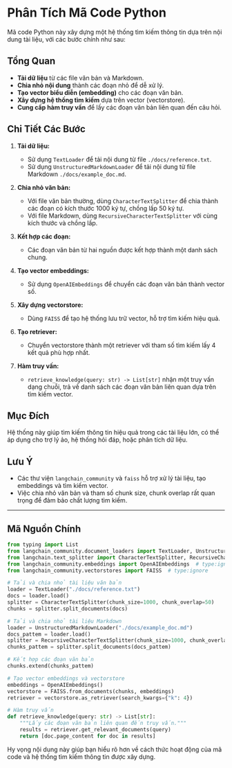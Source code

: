 # Phân Tích Mã Code Python

Mã code Python này xây dựng một hệ thống tìm kiếm thông tin dựa trên nội dung tài liệu, với các bước chính như sau:

## Tổng Quan

- **Tải dữ liệu** từ các file văn bản và Markdown.
- **Chia nhỏ nội dung** thành các đoạn nhỏ để dễ xử lý.
- **Tạo vector biểu diễn (embedding)** cho các đoạn văn bản.
- **Xây dựng hệ thống tìm kiếm** dựa trên vector (vectorstore).
- **Cung cấp hàm truy vấn** để lấy các đoạn văn bản liên quan đến câu hỏi.

## Chi Tiết Các Bước

1. **Tải dữ liệu:**
   - Sử dụng `TextLoader` để tải nội dung từ file `./docs/reference.txt`.
   - Sử dụng `UnstructuredMarkdownLoader` để tải nội dung từ file Markdown `./docs/example_doc.md`.

2. **Chia nhỏ văn bản:**
   - Với file văn bản thường, dùng `CharacterTextSplitter` để chia thành các đoạn có kích thước 1000 ký tự, chồng lấp 50 ký tự.
   - Với file Markdown, dùng `RecursiveCharacterTextSplitter` với cùng kích thước và chồng lấp.

3. **Kết hợp các đoạn:**
   - Các đoạn văn bản từ hai nguồn được kết hợp thành một danh sách chung.

4. **Tạo vector embeddings:**
   - Sử dụng `OpenAIEmbeddings` để chuyển các đoạn văn bản thành vector số.

5. **Xây dựng vectorstore:**
   - Dùng `FAISS` để tạo hệ thống lưu trữ vector, hỗ trợ tìm kiếm hiệu quả.

6. **Tạo retriever:**
   - Chuyển vectorstore thành một retriever với tham số tìm kiếm lấy 4 kết quả phù hợp nhất.

7. **Hàm truy vấn:**
   - `retrieve_knowledge(query: str) -> List[str]` nhận một truy vấn dạng chuỗi, trả về danh sách các đoạn văn bản liên quan dựa trên tìm kiếm vector.

## Mục Đích

Hệ thống này giúp tìm kiếm thông tin hiệu quả trong các tài liệu lớn, có thể áp dụng cho trợ lý ảo, hệ thống hỏi đáp, hoặc phân tích dữ liệu.

## Lưu Ý

- Các thư viện `langchain_community` và `faiss` hỗ trợ xử lý tài liệu, tạo embeddings và tìm kiếm vector.
- Việc chia nhỏ văn bản và tham số chunk size, chunk overlap rất quan trọng để đảm bảo chất lượng tìm kiếm.

---

## Mã Nguồn Chính

```python
from typing import List
from langchain_community.document_loaders import TextLoader, UnstructuredMarkdownLoader  # type:ignore
from langchain.text_splitter import CharacterTextSplitter, RecursiveCharacterTextSplitter
from langchain_community.embeddings import OpenAIEmbeddings  # type:ignore
from langchain_community.vectorstores import FAISS  # type:ignore

# Tải và chia nhỏ tài liệu văn bản
loader = TextLoader("./docs/reference.txt")
docs = loader.load()
splitter = CharacterTextSplitter(chunk_size=1000, chunk_overlap=50)
chunks = splitter.split_documents(docs)

# Tải và chia nhỏ tài liệu Markdown
loader = UnstructuredMarkdownLoader("./docs/example_doc.md")
docs_pattem = loader.load()
splitter = RecursiveCharacterTextSplitter(chunk_size=1000, chunk_overlap=50)
chunks_pattem = splitter.split_documents(docs_pattem)

# Kết hợp các đoạn văn bản
chunks.extend(chunks_pattem)

# Tạo vector embeddings và vectorstore
embeddings = OpenAIEmbeddings()
vectorstore = FAISS.from_documents(chunks, embeddings)
retriever = vectorstore.as_retriever(search_kwargs={"k": 4})

# Hàm truy vấn
def retrieve_knowledge(query: str) -> List[str]:
    """Lấy các đoạn văn bản liên quan đến truy vấn."""
    results = retriever.get_relevant_documents(query)
    return [doc.page_content for doc in results]
```

Hy vọng nội dung này giúp bạn hiểu rõ hơn về cách thức hoạt động của mã code và hệ thống tìm kiếm thông tin được xây dựng.